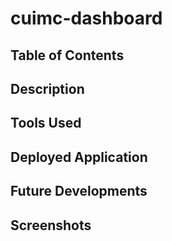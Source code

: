 # cuimc-dashboard

## Table of Contents



## Description


## Tools Used


## Deployed Application


## Future Developments



## Screenshots